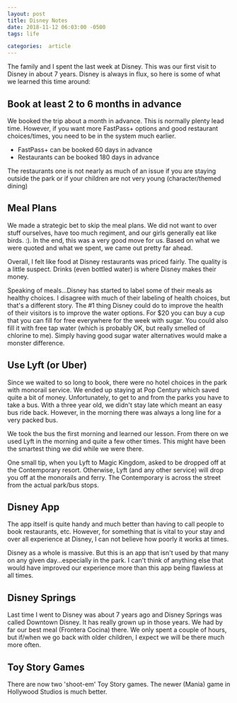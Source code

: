 ```yaml
---
layout: post
title: Disney Notes
date: 2018-11-12 06:03:00 -0500
tags: life

categories:  article
---
```


The family and I spent the last week at Disney. This was our first visit to Disney in about 7 years. Disney is always in flux, so here is some of what we learned this time around:

## Book at least 2 to 6 months in advance

We booked the trip about a month in advance. This is normally plenty lead time. However, if you want more FastPass+ options and good restaurant choices/times, you need to be in the system much earlier.

* FastPass+ can be booked 60 days in advance
* Restaurants can be booked 180 days in advance

The restaurants one is not nearly as much of an issue if you are staying outside the park or if your children are not very young (character/themed dining)

## Meal Plans

We made a strategic bet to skip the meal plans. We did not want to over stuff ourselves, have too much regiment, and our girls generally eat like birds. :).  In the end, this was a very good move for us. Based on what we were quoted and what we spent, we came out  pretty far ahead.

Overall, I felt like food at Disney restaurants was priced fairly. The quality is a little suspect. Drinks (even bottled water) is where Disney makes their money.

Speaking of meals...Disney has started to label some of their meals as healthy choices. I disagree with much of their labeling of health choices, but that's a different story. The #1 thing Disney could do to improve the health of their visitors is to improve the water options. For $20 you can buy a cup that you can fill for free everywhere for the week with sugar. You could also fill it with free tap water (which is probably OK, but really smelled of chlorine to me). Simply having good sugar water alternatives would make a monster difference.

## Use Lyft (or Uber)

Since we waited to so long to book, there were no hotel choices in the park with monorail service. We ended up staying at Pop Century which saved quite a bit of money. Unfortunately, to get to and from the parks you have to take a bus. With a three year old, we didn't stay late which meant an easy bus ride back. However, in the morning there was always a long line for a very packed bus.

We took the bus the first morning and learned our lesson. From there on we used Lyft in the morning and quite a few other times. This might have been the smartest thing we did while we were there.

One small tip, when you Lyft to Magic Kingdom, asked to be dropped off at the Contemporary resort. Otherwise, Lyft (and any other service) will drop you off at the monorails and ferry. The Contemporary is across the street from the actual park/bus stops.

## Disney App

The app itself is quite handy and much better than having to call people to book restaurants, etc. However, for something that is vital to your stay and over all experience at Disney, I can not believe how poorly it works at times.

Disney as a whole is massive. But this is an app that isn't used by that many on any given day...especially in the park. I can't think of anything else that would have improved our experience more than this app being flawless at all times.

## Disney Springs

Last time I went to Disney was about 7 years ago and Disney Springs was called Downtown Disney. It has really grown up in those years. We had by far our best meal (Frontera Cocina) there. We only spent a couple of hours, but if/when we go back with older children, I expect we will be there much more often.

## Toy Story Games

There are now two 'shoot-em' Toy Story games. The newer (Mania) game in Hollywood Studios is much better.
